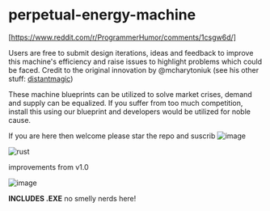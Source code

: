 # perpetual-energy-machine

[https://www.reddit.com/r/ProgrammerHumor/comments/1csgw6d/]

Users are free to submit design iterations, ideas and feedback to improve this machine's efficiency and raise issues to highlight problems which could be faced. Credit to the original innovation by @mcharytoniuk (see his other stuff: [distantmagic](https://github.com/distantmagic))

These machine blueprints can be utilized to solve market crises, demand and supply can be equalized. If you suffer from too much competition, install this using our blueprint and developers would be utilized for noble cause.

If you are here then welcome please star the repo and suscrib ![image](https://github.com/Kishlay-notabot/perpetual-energy-machine/assets/67735128/2033170d-13e8-4ac3-a4a4-3a5871d8d610)  

![rust](https://github.com/sysadminmann/perpetual-energy-machine/assets/148331787/c234a842-83ad-4949-b1b8-4b200467741a)

improvements from v1.0

![image](https://github.com/sysadminmann/perpetual-energy-machine/assets/148331787/7d22fe77-19c9-4e15-937e-cff0e0e9cdee)

**INCLUDES .EXE** no smelly nerds here!
